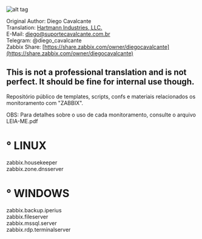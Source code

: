 ![alt tag](https://github.com/suportecavalcante/zabbix.templates/blob/master/screenshots/zabbix.jpg)

Original Author: Diego Cavalcante\
Translation: [Hartmann Industries, LLC.](https://hartmannindustries.com)\
E-Mail: diego@suportecavalcante.com.br\
Telegram: @diego_cavalcante\
Zabbix Share: [https://share.zabbix.com/owner/diegocavalcante](https://share.zabbix.com/owner/diegocavalcante)

## This is not a professional translation and is not perfect. It should be fine for internal use though.

Repositório público de templates, scripts, confs e materiais relacionados os monitoramento com "ZABBIX".

OBS: Para detalhes sobre o uso de cada monitoramento, consulte o arquivo LEIA-ME.pdf

# ° LINUX

zabbix.housekeeper\
zabbix.zone.dnsserver

# ° WINDOWS

zabbix.backup.iperius\
zabbix.fileserver\
zabbix.mssql.server\
zabbix.rdp.terminalserver
